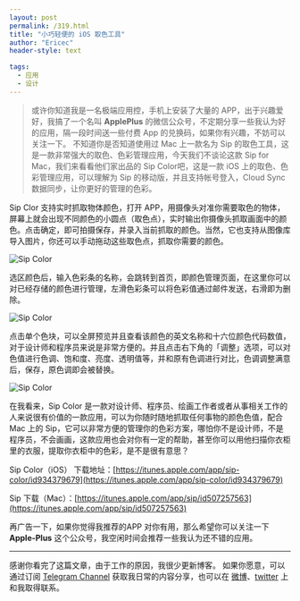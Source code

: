 ```yaml
---
layout: post
permalink: /319.html
title: "小巧轻便的 iOS 取色工具"
author: "Ericec"
header-style: text

tags:
  - 应用
  - 设计
---
```




> 或许你知道我是一名极端应用控，手机上安装了大量的 APP，出于兴趣爱好，我搞了一个名叫 **ApplePlus** 的微信公众号，不定期分享一些我认为好的应用，隔一段时间送一些付费 App 的兑换码，如果你有兴趣，不妨可以关注一下。
不知道你是否知道使用过 Mac 上一款名为 Sip 的取色工具，这是一款非常强大的取色、色彩管理应用，今天我们不谈论这款 Sip for Mac，我们来看看他们家出品的 Sip Color吧，这是一款 iOS 上的取色、色彩管理应用，可以理解为 Sip 的移动版，并且支持帐号登入，Cloud Sync 数据同步，让你更好的管理的色彩。

Sip Clor 支持实时抓取物体颜色，打开 APP，用摄像头对准你需要取色的物体，屏幕上就会出现不同颜色的小圆点（取色点），实时输出你摄像头抓取画面中的颜色。点击确定，即可拍摄保存，并录入当前抓取的颜色。当然，它也支持从图像库导入图片，你还可以手动拖动这些取色点，抓取你需要的颜色。


![Sip Color](https://oi4juccqy.qnssl.com/wp-content/uploads/2015/01/IMG_6003-576x1024.png)

选区颜色后，输入色彩条的名称，会跳转到首页，即颜色管理页面，在这里你可以对已经存储的颜色进行管理，左滑色彩条可以将色彩值通过邮件发送，右滑即为删除。
<div class="image-package">

![Sip Color](https://oi4juccqy.qnssl.com/wp-content/uploads/2015/01/123-1024x911.png)

点击单个色块，可以全屏预览并且查看该颜色的英文名称和十六位颜色代码数值，对于设计师和程序员来说是非常方便的。并且点击右下角的「调整」选项，可以对色值进行色调、饱和度、亮度、透明值等，并和原有色调进行对比，色调调整满意后，保存，原色调即会被替换。


![Sip Color](https://oi4juccqy.qnssl.com/wp-content/uploads/2015/01/555555-1024x911.png)

在我看来，Sip Color 是一款对设计师、程序员、绘画工作者或者从事相关工作的人来说很有价值的一款应用，可以为你随时随地抓取任何事物的颜色色值，配合 Mac 上的 Sip，它可以非常方便的管理你的色彩方案，哪怕你不是设计师，不是程序员，不会画画，这款应用也会对你有一定的帮助，甚至你可以用他扫描你衣柜里的衣服，提取你衣柜中的色彩，是不是很有意思？

Sip Color（iOS） 下载地址：[https://itunes.apple.com/app/sip-color/id934379679](https://itunes.apple.com/app/sip-color/id934379679)

Sip 下载（Mac）：[https://itunes.apple.com/app/sip/id507257563](https://itunes.apple.com/app/sip/id507257563)

再广告一下，如果你觉得我推荐的APP 对你有用，那么希望你可以关注一下 **Apple-Plus** 这个公众号，我空闲时间会推荐一些我认为还不错的应用。

---
感谢你看完了这篇文章，由于工作的原因，我很少更新博客。
如果你愿意，可以通过订阅 [Telegram Channel](https://t.me/ericectalk) 获取我日常的内容分享，也可以在 [微博](https://weibo.com/719951113)、[twitter](https://twitter.com/ericecchou) 上和我取得联系。
